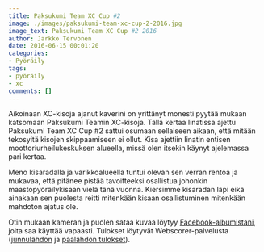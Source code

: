 ```yaml
---
title: Paksukumi Team XC Cup #2
image: ./images/paksukumi-team-xc-cup-2-2016.jpg
image_text: Paksukumi Team XC Cup #2 2016
author: Jarkko Tervonen
date: 2016-06-15 00:01:20
categories:
- Pyöräily
tags:
- pyöräily
- xc
comments: []
---
```

Aikoinaan XC-kisoja ajanut kaverini on yrittänyt monesti pyytää mukaan katsomaan Paksukumi Teamin XC-kisoja. Tällä kertaa Iinatissa ajettu Paksukumi Team XC Cup #2 sattui osumaan sellaiseen aikaan, että mitään tekosyitä kisojen skippaamiseen ei ollut. Kisa ajettiin Iinatin entisen moottoriurheilukeskuksen alueella, missä olen itsekin käynyt ajelemassa pari kertaa.

Meno kisaradalla ja varikkoalueella tuntui olevan sen verran rentoa ja mukavaa, että pitänee pistää tavoitteeksi osallistua johonkin maastopyöräilykisaan vielä tänä vuonna. Kiersimme kisaradan läpi eikä ainakaan sen puolesta reitti mitenkään kisaan osallistuminen mitenkään mahdoton ajatus ole.

Otin mukaan kameran ja puolen sataa kuvaa löytyy [Facebook-albumistani](https://www.facebook.com/jarkko/media_set?set=a.10154358508351122.1073741849.654476121&amp;type=3&amp;pnref=story), joita saa käyttää vapaasti. Tulokset löytyvät Webscorer-palvelusta ([junnulähdön](https://www.webscorer.com/race?raceid=72190) ja [päälähdön tulokset](https://www.webscorer.com/race?raceid=72189)).
